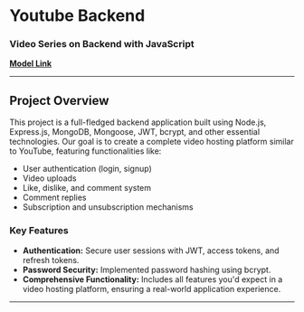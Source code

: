 # Youtube Backend

### Video Series on Backend with JavaScript

**[Model Link](https://app.eraser.io/workspace/YtPqZ1VogxGy1jzIDkzj)** 

---

## Project Overview


This project is a full-fledged backend application built using Node.js, Express.js, MongoDB, Mongoose, JWT, bcrypt, and other essential technologies. Our goal is to create a complete video hosting platform similar to YouTube, featuring functionalities like:

- User authentication (login, signup)
- Video uploads
- Like, dislike, and comment system
- Comment replies
- Subscription and unsubscription mechanisms

### Key Features

- **Authentication:** Secure user sessions with JWT, access tokens, and refresh tokens.
- **Password Security:** Implemented password hashing using bcrypt.
- **Comprehensive Functionality:** Includes all features you'd expect in a video hosting platform, ensuring a real-world application experience.


---
